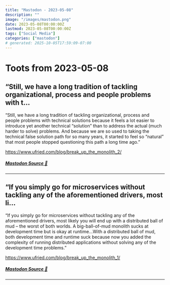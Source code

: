 ```yaml
---
title: "Mastodon - 2023-05-08"
description: ""
image: "/images/mastodon.png"
date: 2023-05-08T00:00:00Z
lastmod: 2023-05-08T00:00:00Z
tags: ["Social Media"]
categories: ["mastodon"]
# generated: 2025-10-05T17:59:09-07:00
---
```


# Toots from 2023-05-08

## “Still, we have a long tradition of tackling organizational, process and people problems with t...

“Still, we have a long tradition of tackling organizational, process and people problems with technical solutions because it feels a lot easier to introduce yet another technical “solution” than to address the actual (much harder to solve) problems. And because we are so used to taking the technical false solution path for so many years, it started to feel so “natural” that most people stopped questioning this path a long time ago.”

<https://www.ufried.com/blog/break_up_the_monolith_2/>

##### [Mastodon Source 🐘](https://hachyderm.io/@mweagle/110331517824408633)

---

## “If you simply go for microservices without tackling any of the aforementioned drivers, most li...

“If you simply go for microservices without tackling any of the aforementioned drivers, most likely you will end up with a distributed ball of mud – the worst of both worlds. A big-ball-of-mud monolith sucks at development time but is okay at runtime...With a distributed ball of mud, both development time and runtime suck because now you added the complexity of running distributed applications without solving any of the development time problems.”

<https://www.ufried.com/blog/break_up_the_monolith_1/>

##### [Mastodon Source 🐘](https://hachyderm.io/@mweagle/110331499415834578)

---

